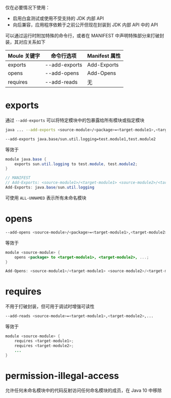 仅在必要情况下使用：
* 启用白盒测试或使用不受支持的 JDK 内部 API
* 向后兼容，应用程序依赖于之前公开但现在封装到 JDK 内部 API 中的 API

可以通过运行时附加特殊的命令行，或者在 MANIFEST 中声明特殊部分来打破封装，其对应关系如下

|Moule 关键字|命令行选项|Manifest 属性|
| --------------| ---------------| ---------------|
|exports|--add-exports|Add-Exports|
|opens|--add-opens|Add-Opens|
|requires|--add-reads|无|
# exports

通过 `--add-exports` 可以将特定模块中的包暴露给所有模块或指定模块

```bash
java ... --add-exports <source-module>/<package>=<target-module1>,<target-module2>,...
```

```bash
--add-exports java.base/sun.util.logging=test.module1,test.module2
```

等效于

```java
module java.base {
    exports sun.util.logging to test.module, test.module2;
}
```

```java
// MANIFEST
// Add-Exports: <source-module1>/<target-module1> <source-module2>/<target-module2> ...
Add-Exports: java.base/sun.util.logging
```

可使用 `ALL-UNNAMED` 表示所有未命名模块
# opens

```bash
--add-opens <source-module>/<package>=<target-module1>,<target-module2>,...
```

等效于

```java
module <source-module> {
    opens <package> to <target-module1>, <target-module2>, ...;
}
```

```java title:MANIFEST
Add-Opens: <source-module1>/<target-module1> <source-module2>/<target-module2> ...
```
# requires

不用于打破封装，但可用于调试时增强可读性

```bash
--add-reads <source-module>=<target-module1>,<target-module2>,...
```

等效于

```java
module <source-module> {
    requires <target-module1>;
    requires <target-module2>;
    ...
}
```
# permission-illegal-access

允许任何未命名模块中的代码反射访问任何命名模块的成员，在 Java 10 中移除
